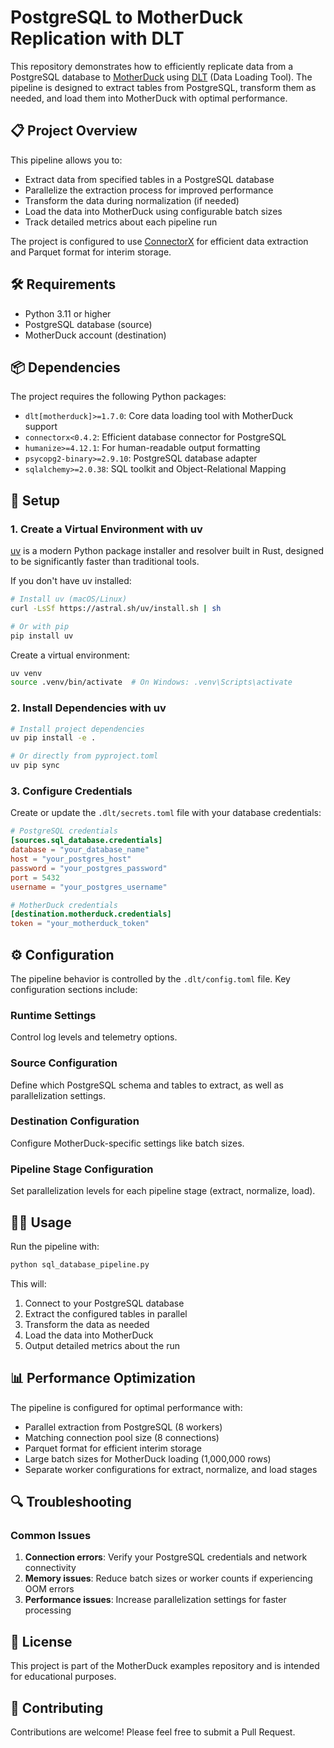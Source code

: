# PostgreSQL to MotherDuck Replication with DLT

This repository demonstrates how to efficiently replicate data from a PostgreSQL database to [MotherDuck](https://motherduck.com/) using [DLT](https://dlthub.com/) (Data Loading Tool). The pipeline is designed to extract tables from PostgreSQL, transform them as needed, and load them into MotherDuck with optimal performance.

## 📋 Project Overview

This pipeline allows you to:
- Extract data from specified tables in a PostgreSQL database
- Parallelize the extraction process for improved performance
- Transform the data during normalization (if needed)
- Load the data into MotherDuck using configurable batch sizes
- Track detailed metrics about each pipeline run

The project is configured to use [ConnectorX](https://github.com/sfu-db/connector-x) for efficient data extraction and Parquet format for interim storage.

## 🛠️ Requirements

- Python 3.11 or higher
- PostgreSQL database (source)
- MotherDuck account (destination)

## 📦 Dependencies

The project requires the following Python packages:
- `dlt[motherduck]>=1.7.0`: Core data loading tool with MotherDuck support
- `connectorx<0.4.2`: Efficient database connector for PostgreSQL
- `humanize>=4.12.1`: For human-readable output formatting
- `psycopg2-binary>=2.9.10`: PostgreSQL database adapter
- `sqlalchemy>=2.0.38`: SQL toolkit and Object-Relational Mapping

## 🚀 Setup

### 1. Create a Virtual Environment with uv

[uv](https://github.com/astral-sh/uv) is a modern Python package installer and resolver built in Rust, designed to be significantly faster than traditional tools.

If you don't have uv installed:

```bash
# Install uv (macOS/Linux)
curl -LsSf https://astral.sh/uv/install.sh | sh

# Or with pip
pip install uv
```

Create a virtual environment:

```bash
uv venv
source .venv/bin/activate  # On Windows: .venv\Scripts\activate
```

### 2. Install Dependencies with uv

```bash
# Install project dependencies
uv pip install -e .

# Or directly from pyproject.toml
uv pip sync
```

### 3. Configure Credentials

Create or update the `.dlt/secrets.toml` file with your database credentials:

```toml
# PostgreSQL credentials
[sources.sql_database.credentials]
database = "your_database_name"
host = "your_postgres_host"
password = "your_postgres_password"
port = 5432
username = "your_postgres_username"

# MotherDuck credentials
[destination.motherduck.credentials]
token = "your_motherduck_token"
```

## ⚙️ Configuration

The pipeline behavior is controlled by the `.dlt/config.toml` file. Key configuration sections include:

### Runtime Settings
Control log levels and telemetry options.

### Source Configuration
Define which PostgreSQL schema and tables to extract, as well as parallelization settings.

### Destination Configuration
Configure MotherDuck-specific settings like batch sizes.

### Pipeline Stage Configuration
Set parallelization levels for each pipeline stage (extract, normalize, load).

## 🏃‍♂️ Usage

Run the pipeline with:

```bash
python sql_database_pipeline.py
```

This will:
1. Connect to your PostgreSQL database
2. Extract the configured tables in parallel
3. Transform the data as needed
4. Load the data into MotherDuck
5. Output detailed metrics about the run

## 📊 Performance Optimization

The pipeline is configured for optimal performance with:

- Parallel extraction from PostgreSQL (8 workers)
- Matching connection pool size (8 connections)
- Parquet format for efficient interim storage
- Large batch sizes for MotherDuck loading (1,000,000 rows)
- Separate worker configurations for extract, normalize, and load stages

## 🔍 Troubleshooting

### Common Issues

1. **Connection errors**: Verify your PostgreSQL credentials and network connectivity
2. **Memory issues**: Reduce batch sizes or worker counts if experiencing OOM errors
3. **Performance issues**: Increase parallelization settings for faster processing

## 📝 License

This project is part of the MotherDuck examples repository and is intended for educational purposes.

## 🤝 Contributing

Contributions are welcome! Please feel free to submit a Pull Request.